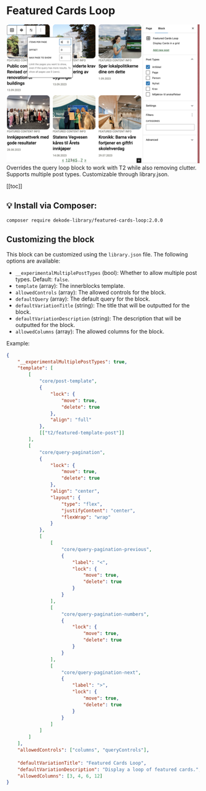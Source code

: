 # Featured Cards Loop

![Screenshot](./screenshot.png)
Overrides the query loop block to work with T2 while also removing clutter. Supports multiple post types. Customizable through library.json.

[[toc]]

## 💡 Install via Composer:
```bash
composer require dekode-library/featured-cards-loop:2.0.0
```

## Customizing the block
This block can be customized using the `library.json` file. The following options are available:
- `__experimentalMultiplePostTypes` (bool): Whether to allow multiple post types. Default: `false`.
- `template` (array): The innerblocks template.
- `allowedControls` (array): The allowed controls for the block.
- `defaultQuery` (array): The default query for the block.
- `defaultVariationTitle` (string): The title that will be outputted for the block.
- `defaultVariationDescription` (string): The description that will be outputted for the block.
- `allowedColumns` (array): The allowed columns for the block.

Example:
```json
{
	"__experimentalMultiplePostTypes": true,
	"template": [
		[
			"core/post-template",
			{
				"lock": {
					"move": true,
					"delete": true
				},
				"align": "full"
			},
			[["t2/featured-template-post"]]
		],
		[
			"core/query-pagination",
			{
				"lock": {
					"move": true,
					"delete": true
				},
				"align": "center",
				"layout": {
					"type": "flex",
					"justifyContent": "center",
					"flexWrap": "wrap"
				}
			},
			[
				[
					"core/query-pagination-previous",
					{ 
						"label": "<",
						"lock": {
							"move": true,
							"delete": true
						}
					}
				],
				[
					"core/query-pagination-numbers",
					{
						"lock": {
							"move": true,
							"delete": true
						}
					}
				],
				[
					"core/query-pagination-next",
					{
						"label": ">",
						"lock": {
							"move": true,
							"delete": true
						}
					}
				]
			]
		]
	],
	"allowedControls": ["columns", "queryControls"],

	"defaultVariationTitle": "Featured Cards Loop",
	"defaultVariationDescription": "Display a loop of featured cards.",
	"allowedColumns": [3, 4, 6, 12]
}
```
